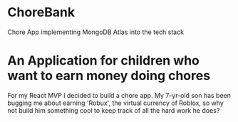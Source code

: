 # ChoreBank
Chore App implementing MongoDB Atlas into the tech stack

# An Application for children who want to earn money doing chores
For my React MVP I decided to build a chore app. My 7-yr-old son has been bugging me about earning 'Robux', the virtual currency of Roblox, so why not build him something cool to keep track of all the hard work he does?
